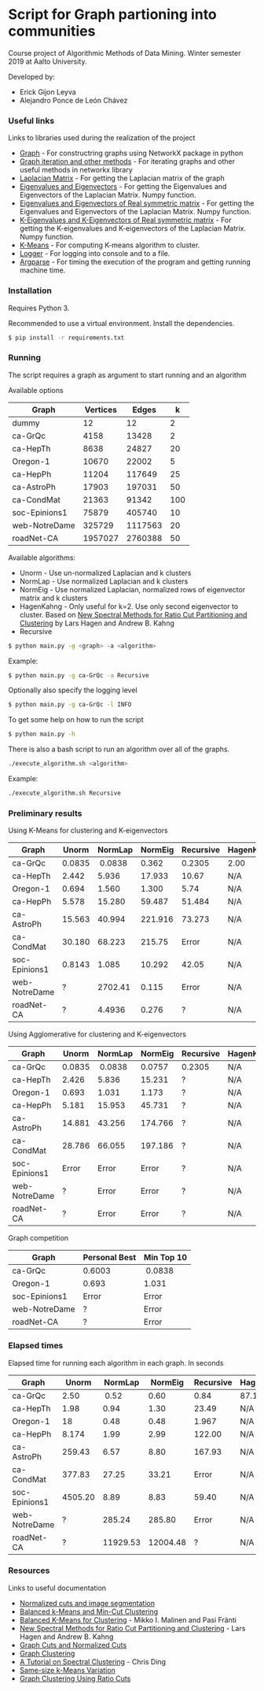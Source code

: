 # Script for Graph partioning into communities

Course project of Algorithmic Methods of Data Mining. Winter semester 2019 at Aalto University.

Developed by:
* Erick Gijon Leyva
* Alejandro Ponce de León Chávez

### Useful links

Links to libraries used during the realization of the project

* [Graph](https://networkx.github.io/documentation/networkx-2.4/reference/introduction.html#graphs) - For constructring graphs using NetworkX package in python
* [Graph iteration and other methods](https://networkx.github.io/documentation/networkx-2.4/reference/classes/graph.html#methods) - For iterating graphs and other useful methods in networkx library
* [Laplacian Matrix](https://networkx.github.io/documentation/networkx-2.4/reference/linalg.html#module-networkx.linalg.laplacianmatrix) - For getting the Laplacian matrix of the graph
* [Eigenvalues and Eigenvectors](https://docs.scipy.org/doc/numpy/reference/generated/numpy.linalg.eig.html) - For getting the Eigenvalues and Eigenvectors of the Laplacian Matrix. Numpy function.
* [Eigenvalues and Eigenvectors of Real symmetric matrix](https://docs.scipy.org/doc/numpy/reference/generated/numpy.linalg.eigh.html#numpy.linalg.eigh) - For getting the Eigenvalues and Eigenvectors of the Laplacian Matrix. Numpy function.
* [K-Eigenvalues and K-Eigenvectors of Real symmetric matrix](https://docs.scipy.org/doc/scipy/reference/generated/scipy.sparse.linalg.eigsh.html#scipy.sparse.linalg.eigsh) - For getting the K-eigenvalues and K-eigenvectors of the Laplacian Matrix. Numpy function.
* [K-Means](https://scikit-learn.org/stable/modules/generated/sklearn.cluster.KMeans.html) - For computing K-means algorithm to cluster.
* [Logger](https://docs.python.org/3/library/logging.html) - For logging into console and to a file.
* [Argparse](https://docs.python.org/3/howto/argparse.https://docs.python.org/3/library/time.htmlhttps://docs.python.org/3/howto/argparse.html) - For timing the execution of the program and getting running machine time.

### Installation

Requires Python 3.

Recommended to use a virtual environment. Install the dependencies.

```sh
$ pip install -r requirements.txt
```
### Running

The script requires a graph as argument to start running and an algorithm

Available options

| Graph | Vertices | Edges | k |
| ------ | ------ | ------ | ------ |
| dummy | 12 | 12 | 2 |
| ca-GrQc | 4158 | 13428 | 2 |
| ca-HepTh | 8638 | 24827 | 20 |
| Oregon-1 | 10670 | 22002 | 5 |
| ca-HepPh | 11204 | 117649 | 25 |
| ca-AstroPh | 17903 | 197031 | 50 |
| ca-CondMat | 21363 | 91342 | 100 |
| soc-Epinions1 | 75879 | 405740 | 10 |
| web-NotreDame | 325729 | 1117563 | 20 |
| roadNet-CA | 1957027 | 2760388 | 50 |

Available algorithms:
- Unorm - Use un-normalized Laplacian and k clusters
- NormLap - Use normalized Laplacian and k clusters
- NormEig - Use normalized Laplacian, normalized rows of eigenvector matrix and k clusters
- HagenKahng - Only useful for k=2. Use only second eigenvector to cluster. Based on [New Spectral Methods for Ratio Cut Partitioning and Clustering](https://pdfs.semanticscholar.org/3627/8bf6919c6dced7d16dc0c02d725e1ed178f8.pdf) by Lars Hagen and Andrew B. Kahng
- Recursive

```sh
$ python main.py -g <graph> -a <algorithm>
```

Example:

```sh
$ python main.py -g ca-GrQc -a Recursive
```

Optionally also specify the logging level

```sh
$ python main.py -g ca-GrQc -l INFO
```

To get some help on how to run the script

```sh
$ python main.py -h
```

There is also a bash script to run an algorithm over all of the graphs.

```sh
./execute_algorithm.sh <algorithm>
```

Example:

```sh
./execute_algorithm.sh Recursive
```

### Preliminary results

Using K-Means for clustering and K-eigenvectors

| Graph | Unorm | NormLap | NormEig | Recursive | HagenKahng |
|---------------|---------|---------|---------|-----------|-----------|
| ca-GrQc | 0.0835 | 0.0838 | 0.362 | 0.2305 | 2.00 |
| ca-HepTh | 2.442 | 5.936 | 17.933 | 10.67 | N/A |
| Oregon-1 | 0.694 | 1.560 | 1.300 | 5.74 | N/A |
| ca-HepPh | 5.578 | 15.280 | 59.487 | 51.484 | N/A |
| ca-AstroPh | 15.563 | 40.994 | 221.916 | 73.273 | N/A |
| ca-CondMat | 30.180 | 68.223 | 215.75 | Error | N/A |
| soc-Epinions1 | 0.8143 | 1.085 | 10.292 | 42.05 | N/A |
| web-NotreDame | ? | 2702.41 | 0.115 | Error | N/A |
| roadNet-CA | ? | 4.4936 | 0.276 | ? | N/A |

Using Agglomerative for clustering and K-eigenvectors

| Graph | Unorm | NormLap | NormEig | Recursive | HagenKahng |
|---------------|---------|---------|---------|-----------|-----------|
| ca-GrQc | 0.0835 | 0.0838 | 0.0757 | 0.2305 | N/A |
| ca-HepTh | 2.426 | 5.836 | 15.231 | ? | N/A |
| Oregon-1 | 0.693 | 1.031 | 1.173 | ? | N/A |
| ca-HepPh | 5.181 | 15.953 | 45.731 | ? | N/A |
| ca-AstroPh | 14.881 | 43.256 | 174.766 | ? | N/A |
| ca-CondMat | 28.786 | 66.055 | 197.186 | ? | N/A |
| soc-Epinions1 | Error | Error | Error | ? | N/A |
| web-NotreDame | ? | Error | Error | ? | N/A |
| roadNet-CA | ? | Error | Error | ? | N/A |

Graph competition

| Graph | Personal Best | Min Top 10
|---------------|---------------|---------------|
| ca-GrQc | 0.6003 | 0.0838 |
| Oregon-1 | 0.693 | 1.031 |
| soc-Epinions1 | Error | Error |
| web-NotreDame | ? | Error | Error |
| roadNet-CA | ? | Error | Error | ? |

### Elapsed times

Elapsed time for running each algorithm in each graph. In seconds

| Graph | Unorm | NormLap | NormEig | Recursive | HagenKahng |
|---------------|---------|---------|---------|-----------|-----------|
| ca-GrQc | 2.50 | 0.52 | 0.60 | 0.84 | 87.10 |
| ca-HepTh | 1.98 | 0.94 | 1.30 | 23.49 | N/A |
| Oregon-1 | 18 | 0.48 | 0.48 | 1.967 | N/A |
| ca-HepPh | 8.174 | 1.99 | 2.99 | 122.00 | N/A |
| ca-AstroPh | 259.43 | 6.57 | 8.80 | 167.93 | N/A |
| ca-CondMat | 377.83 | 27.25 | 33.21 | Error | N/A |
| soc-Epinions1 | 4505.20 | 8.89 | 8.83 | 59.40 | N/A |
| web-NotreDame | ? | 285.24 | 285.80 | Error | N/A |
| roadNet-CA | ? | 11929.53 | 12004.48 | ? | N/A |


### Resources

Links to useful documentation

* [Normalized cuts and image segmentation](https://www.cis.upenn.edu/~jshi/papers/pami_ncut.pdf)
* [Balanced k-Means and Min-Cut Clustering](https://arxiv.org/abs/1411.6235)
* [Balanced K-Means for Clustering](https://link.springer.com/chapter/10.1007/978-3-662-44415-3_4) - Mikko I. Malinen and Pasi Fränti
* [New Spectral Methods for Ratio Cut Partitioning and Clustering](https://pdfs.semanticscholar.org/3627/8bf6919c6dced7d16dc0c02d725e1ed178f8.pdf) - Lars Hagen and Andrew B. Kahng
* [Graph Cuts and Normalized Cuts](http://www.dccia.ua.es/~sco/Spectral/Lesson3_Cuts.pdf)
* [Graph Clustering](http://cs-people.bu.edu/evimaria/cs565/lect19-20.pdf)
* [A Tutorial on Spectral Clustering](http://ranger.uta.edu/~chqding/Spectral/spectralA.pdf) - Chris Ding
* [Same-size k-Means Variation](https://elki-project.github.io/tutorial/same-size_k_means)
* [Graph Clustering Using Ratio Cuts](https://www.cis.upenn.edu/~cis515/cis515-15-spectral-clust-chap5.pdf)
